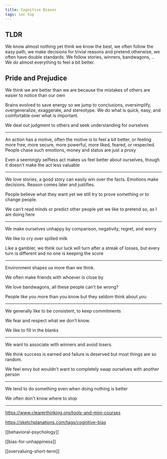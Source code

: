 ```yaml
---
title: Cognitive Biases
tags: soc top
---
```


## TLDR

We know almost nothing yet think we know the best, we often follow the easy path, we make decisions for trivial reasons and pretend otherwise, we often have double standards. We follow stories, winners, bandwagons, .. We do almost everything to feel a bit better.

## Pride and Prejudice 

We think we are better than we are because the mistakes of others are easier to notice than our own

Brains evolved to save energy so we jump to conclusions, oversimplify, overgeneralize, exaggerate, and stereotype. We do what is quick, easy, and comfortable over what is important.

We deal out judgment to others and seek understanding for ourselves

---

An action has a motive, often the motive is to feel a bit better, or feeling more free, more secure, more powerful, more liked, feared, or respected. People chase such emotions, money and status are just a proxy 

Even a seemingly selfless act makes us feel better about ourselves, though it doesn't make the act less valuable 

---

We love stories, a good story can easily win over the facts. Emotions make decisions. Reason comes later and justifies.

People believe what they want yet we still try to prove something or to change people. 

We can't read minds or predict other people yet we like to pretend so, as I am doing here  

---


We make ourselves unhappy by comparison, negativity, regret, and worry

We like to cry over spilled milk

Like a gambler, we think our luck will turn after a streak of losses, but every turn is different and no one is keeping the score 

---

Environment shapes us more than we think.

We often make friends with whoever is close by

We love bandwagons, all these people can't be wrong?

People like you more than you know but they seldom think about you 

---

We generally like to be consistent, to keep commitments

We fear and respect what we don’t know.

We like to fill in the blanks 

---

We want to associate with winners and avoid losers.

We think success is earned and failure is deserved but most things are so random. 

We feel envy but wouldn't want to completely swap ourselves with another person

---

We tend to do something even when doing nothing is better

We often don't know where to stop

---

<https://www.clearerthinking.org/tools-and-mini-courses>

<https://sketchplanations.com/tags/cognitive-bias>

[[behavioral-psychology]]

[[bias-for-unhappiness]]

[[overvaluing-short-term]]